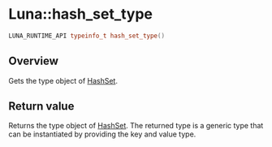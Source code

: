 # Luna::hash_set_type

```c++
LUNA_RUNTIME_API typeinfo_t hash_set_type()
```

## Overview
Gets the type object of [HashSet](class_luna_1_1_hash_set.md). 

## Return value
Returns the type object of [HashSet](class_luna_1_1_hash_set.md). The returned type is a generic type that can be instantiated by providing the key and value type. 

